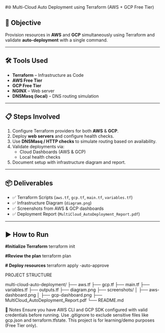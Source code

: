 

#🌐 Multi-Cloud Auto Deployment using Terraform (AWS + GCP Free Tier)

## 📌 Objective
Provision resources in **AWS** and **GCP** simultaneously using Terraform and validate **auto-deployment** with a single command.

---

## 🛠 Tools Used
- **Terraform** – Infrastructure as Code
- **AWS Free Tier**
- **GCP Free Tier**
- **NGINX** – Web server
- **DNSMasq (local)** – DNS routing simulation

---

## 📋 Steps Involved
1. Configure Terraform providers for both **AWS** & **GCP**.
2. Deploy **web servers** and configure health checks.
3. Use **DNSMasq / HTTP checks** to simulate routing based on availability.
4. Validate deployments via:
   - Cloud Dashboards (AWS & GCP)
   - Local health checks
5. Document setup with infrastructure diagram and report.

---

## 📦 Deliverables
- ✅ Terraform Scripts (`aws.tf`, `gcp.tf`, `main.tf`, `variables.tf`)
- ✅ Infrastructure Diagram (`diagram.png`)
- ✅ Screenshots from AWS & GCP dashboards
- ✅ Deployment Report (`MultiCloud_AutoDeployment_Report.pdf`)

---

## ▶️ How to Run

**#Initialize Terraform**
 terraform init

**#Review the plan**
 terraform plan
 
**# Deploy resources**
 terraform apply -auto-approve

PROJECT STRUCTURE 

multi-cloud-auto-deployment/
├── aws.tf
├── gcp.tf
├── main.tf
├── variables.tf
├── outputs.tf
├── diagram.png
├── screenshots/
│   ├── aws-dashboard.png
│   ├── gcp-dashboard.png
├── MultiCloud_AutoDeployment_Report.pdf
└── README.md

📖 Notes
Ensure you have AWS CLI and GCP SDK configured with valid credentials before running.
Use .gitignore to exclude sensitive files like gcp.json and terraform.tfstate.
This project is for learning/demo purposes (Free Tier only).
